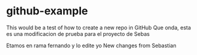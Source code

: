 # github-example
This would be a test of how to create a new repo in GitHub
Que onda, esta es una modificacion de prueba
para el proyecto de Sebas

Etamos en rama fernando y lo edite yo
New changes from Sebastian
